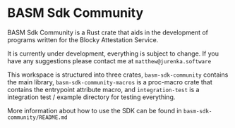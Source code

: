 # BASM Sdk Community

BASM Sdk Community is a Rust crate that aids in the development of programs written for the Blocky Attestation Service.

It is currently under development, everything is subject to change. If you have any suggestions please contact me at `matthew@jurenka.software`

This workspace is structured into three crates, `basm-sdk-community` contains the main library, `basm-sdk-community-macros` is a proc-macro crate that contains the entrypoint attribute macro, and `integration-test` is a integration test / example directory for testing everything.

More information about how to use the SDK can be found in `basm-sdk-community/README.md`

